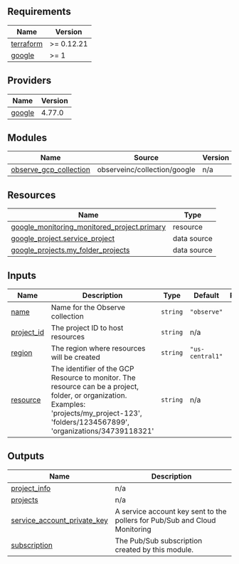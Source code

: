 <!-- BEGIN_TF_DOCS -->
## Requirements

| Name | Version |
|------|---------|
| <a name="requirement_terraform"></a> [terraform](#requirement\_terraform) | >= 0.12.21 |
| <a name="requirement_google"></a> [google](#requirement\_google) | >= 1 |

## Providers

| Name | Version |
|------|---------|
| <a name="provider_google"></a> [google](#provider\_google) | 4.77.0 |

## Modules

| Name | Source | Version |
|------|--------|---------|
| <a name="module_observe_gcp_collection"></a> [observe\_gcp\_collection](#module\_observe\_gcp\_collection) | observeinc/collection/google | n/a |

## Resources

| Name | Type |
|------|------|
| [google_monitoring_monitored_project.primary](https://registry.terraform.io/providers/hashicorp/google/latest/docs/resources/monitoring_monitored_project) | resource |
| [google_project.service_project](https://registry.terraform.io/providers/hashicorp/google/latest/docs/data-sources/project) | data source |
| [google_projects.my_folder_projects](https://registry.terraform.io/providers/hashicorp/google/latest/docs/data-sources/projects) | data source |

## Inputs

| Name | Description | Type | Default | Required |
|------|-------------|------|---------|:--------:|
| <a name="input_name"></a> [name](#input\_name) | Name for the Observe collection | `string` | `"observe"` | no |
| <a name="input_project_id"></a> [project\_id](#input\_project\_id) | The project ID to host resources | `string` | n/a | yes |
| <a name="input_region"></a> [region](#input\_region) | The region where resources will be created | `string` | `"us-central1"` | no |
| <a name="input_resource"></a> [resource](#input\_resource) | The identifier of the GCP Resource to monitor. The resource can be a project, folder, or organization. Examples: 'projects/my\_project-123', 'folders/1234567899', 'organizations/34739118321' | `string` | n/a | yes |

## Outputs

| Name | Description |
|------|-------------|
| <a name="output_project_info"></a> [project\_info](#output\_project\_info) | n/a |
| <a name="output_projects"></a> [projects](#output\_projects) | n/a |
| <a name="output_service_account_private_key"></a> [service\_account\_private\_key](#output\_service\_account\_private\_key) | A service account key sent to the pollers for Pub/Sub and Cloud Monitoring |
| <a name="output_subscription"></a> [subscription](#output\_subscription) | The Pub/Sub subscription created by this module. |
<!-- END_TF_DOCS -->